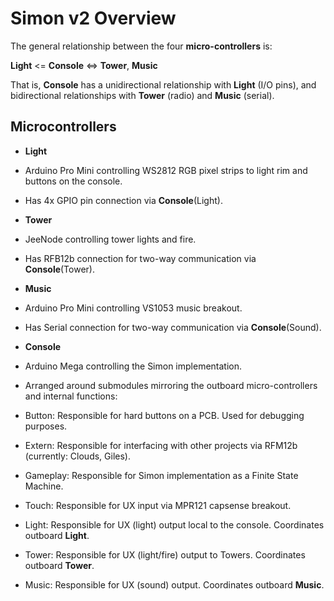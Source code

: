 # Simon v2 Overview

The general relationship between the four **micro-controllers** is:

**Light** <= **Console** <=> **Tower**, **Music**

That is, **Console** has a unidirectional relationship with **Light** (I/O pins), and bidirectional
relationships with **Tower** (radio) and **Music** (serial).

## Microcontrollers

* **Light**
* Arduino Pro Mini controlling WS2812 RGB pixel strips to light rim and buttons on the console.
* Has 4x GPIO pin connection via **Console**(Light).

* **Tower**
* JeeNode controlling tower lights and fire.
* Has RFB12b connection for two-way communication via **Console**(Tower).

* **Music**
* Arduino Pro Mini controlling VS1053 music breakout.
* Has Serial connection for two-way communication via **Console**(Sound).

* **Console**
* Arduino Mega controlling the Simon implementation.
* Arranged around submodules mirroring the outboard micro-controllers and internal functions:
* Button: Responsible for hard buttons on a PCB. Used for debugging purposes.
* Extern: Responsible for interfacing with other projects via RFM12b (currently: Clouds, Giles).
* Gameplay: Responsible for Simon implementation as a Finite State Machine.
* Touch: Responsible for UX input via MPR121 capsense breakout.
* Light: Responsible for UX (light) output local to the console. Coordinates outboard **Light**.
* Tower: Responsible for UX (light/fire) output to Towers. Coordinates outboard **Tower**.
* Music: Responsible for UX (sound) output. Coordinates outboard **Music**.

